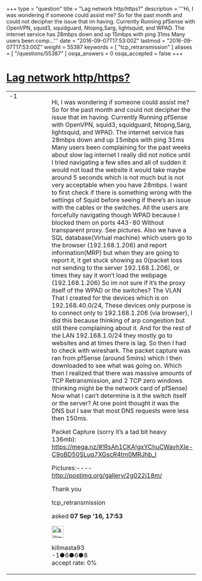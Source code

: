 +++
type = "question"
title = "Lag network http/https?"
description = '''Hi, I was wondering if someone could assist me? So for the past month and could not decipher the issue that im having. Currently Running pfSense with OpenVPN, squid3, squidguard, Ntopng,Sarg, lightsquid, and WPAD. The internet service has 28mbps down and up 15mbps with ping 31ms Many users been comp...'''
date = "2016-09-07T17:53:00Z"
lastmod = "2016-09-07T17:53:00Z"
weight = 55387
keywords = [ "tcp_retransmission" ]
aliases = [ "/questions/55387" ]
osqa_answers = 0
osqa_accepted = false
+++

<div class="headNormal">

# [Lag network http/https?](/questions/55387/lag-network-httphttps)

</div>

<div id="main-body">

<div id="askform">

<table id="question-table" style="width:100%;"><colgroup><col style="width: 50%" /><col style="width: 50%" /></colgroup><tbody><tr class="odd"><td style="width: 30px; vertical-align: top"><div class="vote-buttons"><span id="post-55387-upvote" class="ajax-command post-vote up" rel="nofollow" title="I like this post (click again to cancel)"> </span><div id="post-55387-score" class="post-score" title="current number of votes">-1</div><span id="post-55387-downvote" class="ajax-command post-vote down" rel="nofollow" title="I dont like this post (click again to cancel)"> </span> <span id="favorite-mark" class="ajax-command favorite-mark" rel="nofollow" title="mark/unmark this question as favorite (click again to cancel)"> </span><div id="favorite-count" class="favorite-count"></div></div></td><td><div id="item-right"><div class="question-body"><p>Hi, I was wondering if someone could assist me? So for the past month and could not decipher the issue that im having. Currently Running pfSense with OpenVPN, squid3, squidguard, Ntopng,Sarg, lightsquid, and WPAD. The internet service has 28mbps down and up 15mbps with ping 31ms Many users been complaining for the past weeks about slow lag internet I really did not notice until I tried navigating a few sites and all of sudden it would not load the website it would take maybe around 5 seconds which is not much but is not very acceptable when you have 28mbps. I want to first check if there is something wrong with the settings of Squid before seeing if there’s an issue with the cables or the switches. All the users are forcefully navigating though WPAD because I blocked them on ports 443-80 Without transparent proxy. See pictures. Also we have a SQL database(Virtual machine) which users go to the browser (192.168.1.206) and report information(MRP) but when they are going to report it, it get stuck showing as 0(packet loss not sending to the server 192.168.1.206), or times they say it won’t load the webpage (192.168.1.206) So im not sure if it’s the proxy itself of the WPAD or the switches? The VLAN That I created for the devices which is on 192.168.40.0/24, These devices only purpose is to connect only to 192.168.1.206 (via browser), I did this because thinking of arp congestion but still there complaining about it. And for the rest of the LAN 192.168.1.0/24 they mostly go to websites and at times there is lag. So then I had to check with wireshark. The packet capture was ran from pfSense (around 5mins) which I then downloaded to see what was going on. Which then I realized that there was massive amounts of TCP Retransmission, and 2 TCP zero windows (thinking might be the network card of pfSense) Now what I can’t determine is it the switch itself or the server? At one point thought it was the DNS but I saw that most DNS requests were less then 150ms.</p><p>Packet Capture (sorry it’s a tad bit heavy 136mb): <a href="https://mega.nz/#!RsAh1CKA!gxYChuCWavhXIe-C9oBD50SLuq7XGscR4tm0MRJhb_I">https://mega.nz/#!RsAh1CKA!gxYChuCWavhXIe-C9oBD50SLuq7XGscR4tm0MRJhb_I</a></p><p>Pictures:----<a href="http://postimg.org/gallery/2g022j18m/">http://postimg.org/gallery/2g022j18m/</a></p><p>Thank you</p></div><div id="question-tags" class="tags-container tags"><span class="post-tag tag-link-tcp_retransmission" rel="tag" title="see questions tagged &#39;tcp_retransmission&#39;">tcp_retransmission</span></div><div id="question-controls" class="post-controls"></div><div class="post-update-info-container"><div class="post-update-info post-update-info-user"><p>asked <strong>07 Sep '16, 17:53</strong></p><img src="https://secure.gravatar.com/avatar/dd2630227be6d715406847ade75c3d27?s=32&amp;d=identicon&amp;r=g" class="gravatar" width="32" height="32" alt="killmasta93&#39;s gravatar image" /><p><span>killmasta93</span><br />
<span class="score" title="-1 reputation points">-1</span><span title="6 badges"><span class="badge1">●</span><span class="badgecount">6</span></span><span title="6 badges"><span class="silver">●</span><span class="badgecount">6</span></span><span title="8 badges"><span class="bronze">●</span><span class="badgecount">8</span></span><br />
<span class="accept_rate" title="Rate of the user&#39;s accepted answers">accept rate:</span> <span title="killmasta93 has no accepted answers">0%</span></p></div></div><div id="comments-container-55387" class="comments-container"></div><div id="comment-tools-55387" class="comment-tools"></div><div class="clear"></div><div id="comment-55387-form-container" class="comment-form-container"></div><div class="clear"></div></div></td></tr></tbody></table>

</div>

</div>

